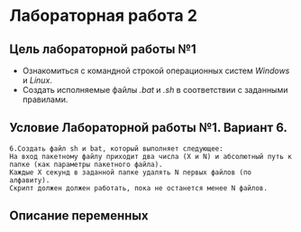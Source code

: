 # Лабораторная работа 2
## Цель лабораторной работы №1

- Ознакомиться с командной строкой операционных систем _Windows_ и _Linux_.
- Создать исполняемые файлы _.bat_ и _.sh_ в соответствии с заданными правилами.

## Условие Лабораторной работы №1. Вариант 6.

```
6.Создать файл sh и bat, который выполняет следующее:
На вход пакетному файлу приходит два числа (X и N) и абсолютный путь к папке (как параметры пакетного файла).
Каждые X секунд в заданной папке удалять N первых файлов (по алфавиту).
Скрипт должен должен работать, пока не останется менее N файлов.
```
## Описание переменных
